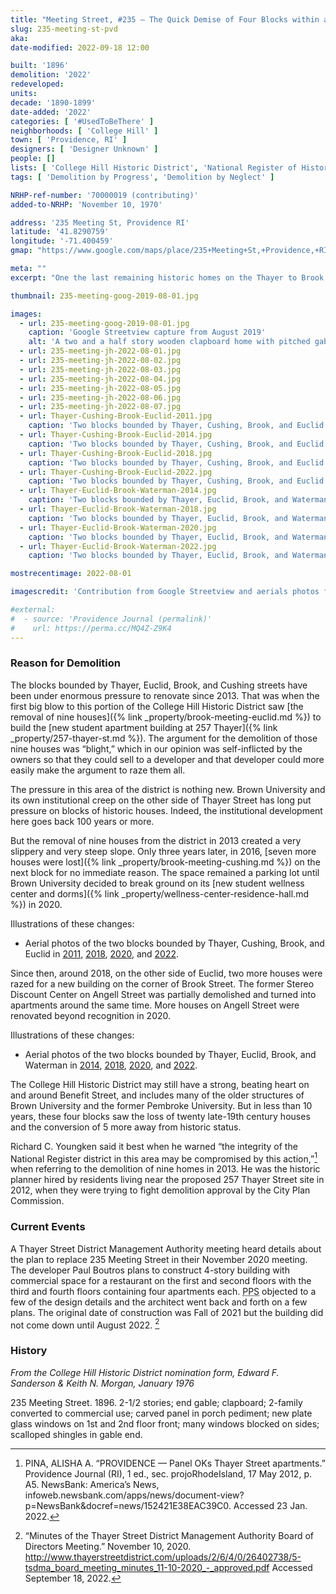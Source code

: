 ```yaml
---
title: "Meeting Street, #235 — The Quick Demise of Four Blocks within a Historic District"
slug: 235-meeting-st-pvd
aka:
date-modified: 2022-09-18 12:00

built: '1896'
demolition: '2022'
redeveloped:
units:
decade: '1890-1899'
date-added: '2022'
categories: [ '#UsedToBeThere' ]
neighborhoods: [ 'College Hill' ]
town: [ 'Providence, RI' ]
designers: [ 'Designer Unknown' ]
people: []
lists: [ 'College Hill Historic District', 'National Register of Historic Places' ]
tags: [ 'Demolition by Progress', 'Demolition by Neglect' ]

NRHP-ref-number: '70000019 (contributing)'
added-to-NRHP: 'November 10, 1970'

address: '235 Meeting St, Providence RI'
latitude: '41.8290759'
longitude: '-71.400459'
gmap: "https://www.google.com/maps/place/235+Meeting+St,+Providence,+RI+02906/@41.8290759,-71.400459,17z/data=!3m1!4b1!4m5!3m4!1s0x89e445236327b6c3:0xd4f8680950bd3d63!8m2!3d41.8290759!4d-71.400459"

meta: ""
excerpt: "One the last remaining historic homes on the Thayer to Brook Street block demolished for a new structure"

thumbnail: 235-meeting-goog-2019-08-01.jpg

images:
  - url: 235-meeting-goog-2019-08-01.jpg
    caption: 'Google Streetview capture from August 2019'
    alt: 'A two and a half story wooden clapboard home with pitched gable roof. Not many original details remain of the 100-year old structure since the ground floor ha been heavily modified to contain many restaurant businesses over the years. A pitched roof entrance off the front still featured a carved crest medallion with the date 1896 inscribed.'
  - url: 235-meeting-jh-2022-08-01.jpg
  - url: 235-meeting-jh-2022-08-02.jpg
  - url: 235-meeting-jh-2022-08-03.jpg
  - url: 235-meeting-jh-2022-08-04.jpg
  - url: 235-meeting-jh-2022-08-05.jpg
  - url: 235-meeting-jh-2022-08-06.jpg
  - url: 235-meeting-jh-2022-08-07.jpg
  - url: Thayer-Cushing-Brook-Euclid-2011.jpg
    caption: 'Two blocks bounded by Thayer, Cushing, Brook, and Euclid in 2011 — Providence Historical Aerial Viewer'
  - url: Thayer-Cushing-Brook-Euclid-2014.jpg
    caption: 'Two blocks bounded by Thayer, Cushing, Brook, and Euclid in 2018 — Providence Historical Aerial Viewer'
  - url: Thayer-Cushing-Brook-Euclid-2018.jpg
    caption: 'Two blocks bounded by Thayer, Cushing, Brook, and Euclid in 2020 — Providence Historical Aerial Viewer'
  - url: Thayer-Cushing-Brook-Euclid-2022.jpg
    caption: 'Two blocks bounded by Thayer, Cushing, Brook, and Euclid in 2022. 235 Meeting St is still standing — Providence Historical Aerial Viewer'
  - url: Thayer-Euclid-Brook-Waterman-2014.jpg
    caption: 'Two blocks bounded by Thayer, Euclid, Brook, and Waterman in 2014 — Providence Historical Aerial Viewer'
  - url: Thayer-Euclid-Brook-Waterman-2018.jpg
    caption: 'Two blocks bounded by Thayer, Euclid, Brook, and Waterman in 2018 — Providence Historical Aerial Viewer'
  - url: Thayer-Euclid-Brook-Waterman-2020.jpg
    caption: 'Two blocks bounded by Thayer, Euclid, Brook, and Waterman in 2020 — Providence Historical Aerial Viewer'
  - url: Thayer-Euclid-Brook-Waterman-2022.jpg
    caption: 'Two blocks bounded by Thayer, Euclid, Brook, and Waterman in 2022 — Providence Historical Aerial Viewer'

mostrecentimage: 2022-08-01

imagescredit: 'Contribution from Google Streetview and aerials photos from the <a href="//pvdgis.maps.arcgis.com/apps/webappviewer/index.html?id=b1b3a4a4c66847a8b767cde26264246e" target="_blank">Providence Historical Aerial Viewer</a>'

#external:
#  - source: 'Providence Journal (permalink)'
#    url: https://perma.cc/MQ4Z-Z9K4
---
```


### Reason for Demolition

The blocks bounded by Thayer, Euclid, Brook, and Cushing streets have been under enormous pressure to renovate since 2013. That was when the first big blow to this portion of the College Hill Historic District saw [the removal of nine houses]({% link _property/brook-meeting-euclid.md %}) to build the [new student apartment building at 257 Thayer]({% link _property/257-thayer-st.md %}). The argument for the demolition of those nine houses was “blight,” which in our opinion was self-inflicted by the owners so that they could sell to a developer and that developer could more easily make the argument to raze them all. 

The pressure in this area of the district is nothing new. Brown University and its own institutional creep on the other side of Thayer Street has long put pressure on blocks of historic houses. Indeed, the institutional development here goes back 100 years or more. 

But the removal of nine houses from the district in 2013 created a very slippery and very steep slope. Only three years later, in 2016, [seven more houses were lost]({% link _property/brook-meeting-cushing.md %}) on the next block for no immediate reason. The space remained a parking lot until Brown University decided to break ground on its [new student wellness center and dorms]({% link _property/wellness-center-residence-hall.md %}) in 2020. 

Illustrations of these changes: 
+ Aerial photos of the two blocks bounded by Thayer, Cushing, Brook, and Euclid in [2011](#photo-Thayer-Cushing-Brook-Euclid-2011), [2018](#photo-Thayer-Cushing-Brook-Euclid-2018), [2020](#photo-Thayer-Cushing-Brook-Euclid-2020), and [2022](#photo-Thayer-Cushing-Brook-Euclid-2022). 

Since then, around 2018, on the other side of Euclid, two more houses were razed for a new building on the corner of Brook Street. The former Stereo Discount Center on Angell Street was partially demolished and turned into apartments around the same time. More houses on Angell Street were renovated beyond recognition in 2020. 

Illustrations of these changes: 
+ Aerial photos of the two blocks bounded by Thayer, Euclid, Brook, and Waterman in [2014](#photo-Thayer-Euclid-Brook-Waterman-2014), [2018](#photo-Thayer-Euclid-Brook-Waterman-2018), [2020](#photo-Thayer-Euclid-Brook-Waterman-2020), and [2022](#photo-Thayer-Euclid-Brook-Waterman-2022). 

The College Hill Historic District may still have a strong, beating heart on and around Benefit Street, and includes many of the older structures of Brown University and the former Pembroke University. But in less than 10 years, these four blocks saw the loss of twenty late-19th century houses and the conversion of 5 more away from historic status. 

Richard C. Youngken said it best when he warned “the integrity of the National Register district in this area may be compromised by this action,”[^1] when referring to the demolition of nine homes in 2013. He was the historic planner hired by residents living near the proposed 257 Thayer Street site in 2012, when they were trying to fight demolition approval by the City Plan Commission. 

[^1]: PINA, ALISHA A. “PROVIDENCE — Panel OKs Thayer Street apartments.” Providence Journal (RI), 1 ed., sec. projoRhodeIsland, 17 May 2012, p. A5. NewsBank: America’s News, infoweb.newsbank.com/apps/news/document-view?p=NewsBank&docref=news/152421E38EAC39C0. Accessed 23 Jan. 2022.


### Current Events

A Thayer Street District Management Authority meeting heard details about the plan to replace 235 Meeting Street in their November 2020 meeting. The developer Paul Boutros plans to construct 4-story building with commercial space for a restaurant on the first and second floors with the third and fourth floors containing four apartments each. <abbr title="Providence Preservation Society">PPS</abbr> objected to a few of the design details and the architect went back and forth on a few plans. The original date of construction was Fall of 2021 but the building did not come down until August 2022. [^2]

[^2]: “Minutes of the Thayer Street District Management Authority Board of Directors Meeting.” November 10, 2020. http://www.thayerstreetdistrict.com/uploads/2/6/4/0/26402738/5-tsdma_board_meeting_minutes_11-10-2020_-_approved.pdf Accessed September 18, 2022. 


### History

_From the College Hill Historic District nomination form, Edward F. Sanderson & Keith N. Morgan, January 1976_

235 Meeting Street. 1896. 2-1/2 stories; end gable; clapboard; 2-family converted to commercial use; carved panel in porch pediment; new plate glass windows on 1st and 2nd floor front; many windows blocked on sides; scalloped shingles in gable end.
